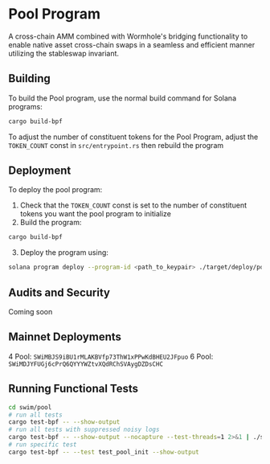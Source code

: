 # Pool Program

A cross-chain AMM combined with Wormhole's bridging functionality to enable 
native asset cross-chain swaps in a seamless and efficient manner utilizing the stableswap invariant.


## Building
To build the Pool program, use the normal build command for Solana programs:

```bash
cargo build-bpf
```

To adjust the number of constituent tokens for the Pool Program, adjust the `TOKEN_COUNT` const in `src/entrypoint.rs` then rebuild the program

## Deployment
To deploy the pool program:
1. Check that the `TOKEN_COUNT` const is set to the number of constituent tokens you want the pool program to initialize
2. Build the program:
  ```bash
  cargo build-bpf
  ```
3. Deploy the program using:
  ```bash
  solana program deploy --program-id <path_to_keypair> ./target/deploy/pool.so
  ```

## Audits and Security
Coming soon

## Mainnet Deployments
4 Pool: `SWiMBJS9iBU1rMLAKBVfp73ThW1xPPwKdBHEU2JFpuo`
6 Pool: `SWiMDJYFUGj6cPrQ6QYYYWZtvXQdRChSVAygDZDsCHC`

## Running Functional Tests

```bash
cd swim/pool
# run all tests
cargo test-bpf -- --show-output
# run all tests with suppressed noisy logs
cargo test-bpf -- --show-output --nocapture --test-threads=1 2>&1 | ./sol_spam_filter.py
# run specific test
cargo test-bpf -- --test test_pool_init --show-output
```